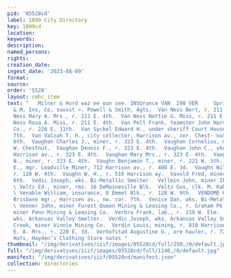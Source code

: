 ```yaml
---
pid: '05528cd'
label: 1899 City Directory
key: 1899cd
location: 
keywords: 
description: 
named_persons: 
rights: 
creation_date: 
ingest_date: '2023-08-09'
format: 
source: 
order: '5528'
layout: cmhc_item
text: "   Milner & Hurd waz ee oun see. INSUrance VAN  298 VER     Springfield F,
  & M, Ins, Co, suxsst ». Powell & Smith, Agts,  Van Ness Bert, r. 211 E. 4th.  Van
  Ness Mary A. Mrs., r. 211 E. 4th.  Van Ness Nettie G. Miss, r. 211 E. 4th.  Van
  Ness Rosa A. Miss, r. 211 E. 4th.  Van Pelt Frank, teamster John Harvey Fuel & Feed
  Co., r. 226 E. 11th.  Van Syckel Edward H., under sheriff Court House, r. 302 W.
  7th.  Van Valzah T. H., city collector, Harrison av., cor. Chest- nut, r. 126 W.
  6th.  Vaughan Charles J., miner, r. 323 E. 4th.  Vaughan Cornelius, miner, r. 624
  W. Chestnut.  Vaughan Dennis F., r. 323 E. 4th.  Vaughan John C., shoemkr., 718}
  Harrison av., r. 323 E. 4th.  Vaughan Mary Mrs., r. 323 E. 4th.  Vaughan Michael
  N., miner, r. 323 E. 4th.  Vaughn Benjamin T., miner, r. 221 W. 5th.  Vaughn Frank
  E., mgr. Leadville Miner, 712 Harrison av., r. 408 E. 3d.  Vaughn William H., painter,
  r. 128 W. 4th.  Vaughn W. H., r. 519 Harrison ay.  Vavold Fred, miner, r. 220 E.
  6th.  Vedic Joseph, wks. Bi-Metallic Smelter.  Vellmin John, miner Ibex Mining Co.
  \ Veltz Ed., miner, rms. 16 DeMaineville Blk.  Veltz Gus, clk. M. Kahn, r. 108 Oak.
  \ Venable William, insurance, 8 Emmet Blk., r. 128 W. 9th.  VENDOME HOTEL, W. H.
  Brisbane mgr., Harrisen av., nw. cor. 7th.  Venice Dan, wks. Bi-Metallic Smelter.
  \ Venner John, miner Forest Queen Mining & Leasing Co., r. Graham Pk.  Verbich Frank,
  miner Penn Mining & Leasing Co.  Verbra Frank, lab., r. 219 W. Elm.  Verce Joseph,
  wks. Arkansas Valley Smelter.  Verdic Joseph, wks. Arkansas Valley Smelter.  Verdin
  Crook, miner Vinnie Mining Co.  Verdin Louis, mining, r. 810 Harrison av.  Vergez
  E. A. Mrs., r. 228 E. 3d.  Verhofstad Augustine G., ore hauler, r. 729 E. 8th.  Knox
  Hats, Hayden’s Clothing Store nates "
thumbnail: "/img/derivatives/iiif/images/05528cd/full/250,/0/default.jpg"
full: "/img/derivatives/iiif/images/05528cd/full/1140,/0/default.jpg"
manifest: "/img/derivatives/iiif/05528cd/manifest.json"
collection: directories
---
```


